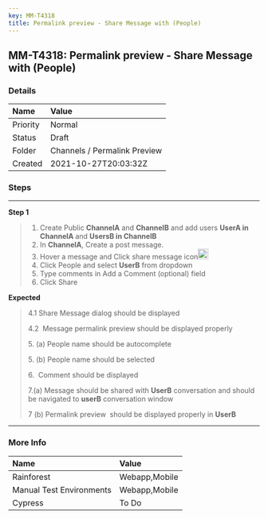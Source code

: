 ```yaml
---
key: MM-T4318
title: Permalink preview - Share Message with (People)
---
```


## MM-T4318: Permalink preview - Share Message with (People)

### Details

| Name     | Value                        |
| :------- | :--------------------------- |
| Priority | Normal                       |
| Status   | Draft                        |
| Folder   | Channels / Permalink Preview |
| Created  | 2021-10-27T20:03:32Z         |

### Steps

<hr/>

**Step 1**

> <article><ol><li>Create Public <strong>ChannelA</strong> and <strong>ChannelB</strong> and add users <strong>UserA in <strong>C</strong>hannelA </strong>and <strong>UsersB in </strong><strong><strong>C</strong>hannelB</strong></li><li>In <strong>ChannelA</strong>, Create a post message.</li><li>Hover a message and Click share message icon<img src="https://smartbear-tm4j-prod-us-west-2-attachment-rich-text.s3.us-west-2.amazonaws.com/embedded-f3277290f945470c4add5d21ef3dc7ca7b74388fc7152bfb6b99ae58c66a95a8-1635365494520-1635365494520.png" class="fr-fic fr-dii" style="width:21px" /></li><li>Click People and select <strong>UserB</strong> from dropdown</li><li>Type comments in Add a Comment (optional) field</li><li>Click Share</li></ol></article>

**Expected**

> <article><p>4.1 Share Message dialog should be displayed</p><p>4.2  Message permalink preview should be displayed properly</p><p>5. (a) People name should be autocomplete </p><p>5. (b) People name should be selected </p><p>6.  Comment should be displayed</p><p>7.(a) Message should be shared with <strong>UserB</strong> conversation and should be navigated to <strong>userB</strong> conversation window</p>7 (b) Permalink preview  should be displayed properly in <strong>UserB</strong></article>

<hr/>

### More Info

| Name                     | Value         |
| :----------------------- | :------------ |
| Rainforest               | Webapp,Mobile |
| Manual Test Environments | Webapp,Mobile |
| Cypress                  | To Do         |
